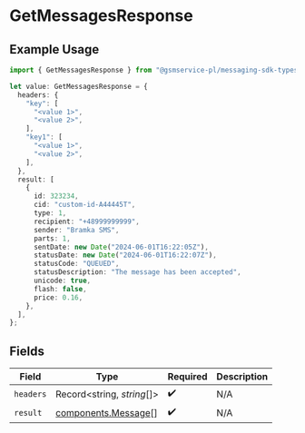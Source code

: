 # GetMessagesResponse

## Example Usage

```typescript
import { GetMessagesResponse } from "@gsmservice-pl/messaging-sdk-typescript/models/operations";

let value: GetMessagesResponse = {
  headers: {
    "key": [
      "<value 1>",
      "<value 2>",
    ],
    "key1": [
      "<value 1>",
      "<value 2>",
    ],
  },
  result: [
    {
      id: 323234,
      cid: "custom-id-A44445T",
      type: 1,
      recipient: "+48999999999",
      sender: "Bramka SMS",
      parts: 1,
      sentDate: new Date("2024-06-01T16:22:05Z"),
      statusDate: new Date("2024-06-01T16:22:07Z"),
      statusCode: "QUEUED",
      statusDescription: "The message has been accepted",
      unicode: true,
      flash: false,
      price: 0.16,
    },
  ],
};
```

## Fields

| Field                                                      | Type                                                       | Required                                                   | Description                                                |
| ---------------------------------------------------------- | ---------------------------------------------------------- | ---------------------------------------------------------- | ---------------------------------------------------------- |
| `headers`                                                  | Record<string, *string*[]>                                 | :heavy_check_mark:                                         | N/A                                                        |
| `result`                                                   | [components.Message](../../models/components/message.md)[] | :heavy_check_mark:                                         | N/A                                                        |